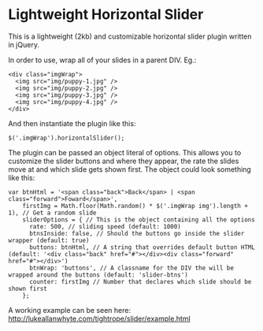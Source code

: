Lightweight Horizontal Slider
===================

This is a lightweight (2kb) and customizable horizontal slider plugin written in jQuery.

In order to use, wrap all of your slides in a parent DIV. Eg.:
````
<div class="imgWrap">
  <img src="img/puppy-1.jpg" />
  <img src="img/puppy-2.jpg" />
  <img src="img/puppy-3.jpg" />
  <img src="img/puppy-4.jpg" />
</div>
````

And then instantiate the plugin like this:
````
$('.imgWrap').horizontalSlider();
````

The plugin can be passed an object literal of options. This allows you to customize the slider buttons and where they appear, the rate the slides move at and which slide gets shown first. The object could look something like this:
````
var btnHtml = '<span class="back">Back</span> | <span class="forward">Foward</span>', 
    firstImg = Math.floor(Math.random() * $('.imgWrap img').length + 1), // Get a random slide
    sliderOptions = { // This is the object containing all the options
      rate: 500, // sliding speed (default: 1000)
      btnsInside: false, // Should the buttons go inside the slider wrapper (default: true)
      buttons: btnHtml, // A string that overrides default button HTML (default: '<div class="back" href="#"></div><div class="forward" href="#"></div>')
      btnWrap: 'buttons', // A classname for the DIV the will be wrapped around the buttons (default: 'slider-btns')
      counter: firstImg // Number that declares which slide should be shown first
    };
````

A working example can be seen here: http://lukeallanwhyte.com/tightrope/slider/example.html